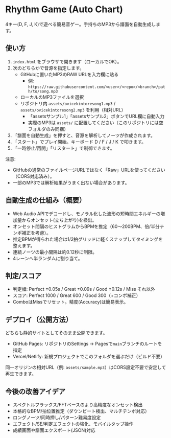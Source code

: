 # Rhythm Game (Auto Chart)

4キー(D, F, J, K)で遊べる簡易音ゲー。手持ちのMP3から譜面を自動生成します。

## 使い方

1. `index.html` をブラウザで開きます（ローカルでOK）。
2. 次のどちらかで音源を指定します。
   - GitHubに置いたMP3のRAW URLを入力欄に貼る
     - 例: `https://raw.githubusercontent.com/<user>/<repo>/<branch>/path/to/song.mp3`
   - ローカルのMP3ファイルを選択
   - リポジトリ内 `assets/ovicekintoresong1.mp3` / `assets/ovicekintoresong2.mp3` を利用（相対URL）
     - 「assetsサンプル1」「assetsサンプル2」ボタンでURL欄に自動入力
     - 実際のMP3は `assets/` に配置してください（このリポジトリには空フォルダのみ同梱）
3. 「譜面を自動生成」を押すと、音源を解析してノーツが作成されます。
4. 「スタート」でプレイ開始。キーボード D / F / J / K で叩きます。
5. 「一時停止/再開」「リスタート」で制御できます。

注意:
- GitHubの通常のファイルページURLではなく「Raw」URLを使ってください（CORS対応済み）。
- 一部のMP3では解析結果がうまく出ない場合があります。

## 自動生成の仕組み（概要）

- Web Audio APIでデコードし、モノラル化した波形の短時間エネルギーの増加量からオンセット(立ち上がり)を検出。
- オンセット間隔のヒストグラムからBPMを推定（60〜200BPM、倍/半分テンポ補正を考慮）。
- 推定BPMが得られた場合は1/2拍グリッドに軽くスナップしてタイミングを整えます。
- 連続ノーツの最小間隔は約0.12秒に制限。
- 4レーンへ半ランダムに割り当て。

## 判定/スコア

- 判定幅: Perfect ±0.05s / Great ±0.09s / Good ±0.12s / Miss それ以外
- スコア: Perfect 1000 / Great 600 / Good 300（+コンボ補正）
- ComboはMissでリセット。精度(Accuracy)は簡易表示。

## デプロイ（公開方法）

どちらも静的サイトとしてそのまま公開できます。

- GitHub Pages: リポジトリのSettings → Pagesで`main`ブランチのルートを指定
- Vercel/Netlify: 新規プロジェクトでこのフォルダを選ぶだけ（ビルド不要）

同一オリジンの相対URL（例: `assets/sample.mp3`）はCORS設定不要で安定して再生できます。

## 今後の改善アイデア

- スペクトルフラックス/FFTベースのより高精度なオンセット検出
- 本格的なBPM/拍位置推定（ダウンビート検出、マルチテンポ対応）
- ロングノーツ/同時押し/パターン難易度設定
- エフェクト/SE/判定エフェクトの強化、モバイルタップ操作
- 成績画面や譜面エクスポート(JSON)対応
